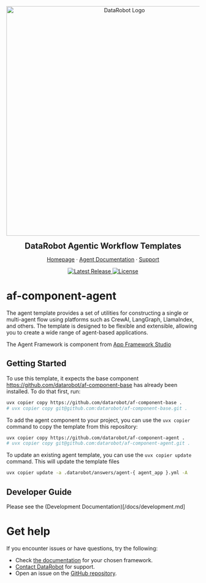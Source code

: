 <p align="center">
  <a href="https://github.com/datarobot-community/datarobot-agent-templates">
    <img src="docs/img/datarobot_logo.avif" width="600px" alt="DataRobot Logo"/>
  </a>
</p>
<p align="center">
    <span style="font-size: 1.5em; font-weight: bold; display: block;">DataRobot Agentic Workflow Templates</span>
</p>

<p align="center">
  <a href="https://datarobot.com">Homepage</a>
  ·
  <a href="https://docs.datarobot.com/en/docs/agentic-ai/agentic-develop/index.html">Agent Documentation</a>
  ·
  <a href="https://docs.datarobot.com/en/docs/get-started/troubleshooting/general-help.html">Support</a>
</p>

<p align="center">
  <a href="https://github.com/datarobot-community/datarobot-agent-templates/tags">
    <img src="https://img.shields.io/github/v/tag/datarobot-community/af-component-agent?label=version" alt="Latest Release">
  </a>
  <a href="/LICENSE">
    <img src="https://img.shields.io/github/license/datarobot-community/af-component-agent" alt="License">
  </a>
</p>

# af-component-agent

The agent template provides a set of utilities for constructing a single or multi-agent flow using platforms such
as CrewAI, LangGraph, LlamaIndex, and others. The template is designed to be flexible and extensible, allowing you
to create a wide range of agent-based applications.

The Agent Framework is component from [App Framework Studio](https://github.com/datarobot/app-framework-studio)


## Getting Started

To use this template, it expects the base component https://github.com/datarobot/af-component-base has already been
installed. To do that first, run:
```bash
uvx copier copy https://github.com/datarobot/af-component-base .
# uvx copier copy git@github.com:datarobot/af-component-base.git .
```

To add the agent component to your project, you can use the `uvx copier` command to copy the template from this repository:
```bash
uvx copier copy https://github.com/datarobot/af-component-agent .
# uvx copier copy git@github.com:datarobot/af-component-agent.git .
```

To update an existing agent template, you can use the `uvx copier update` command. This will update the template files
```bash
uvx copier update -a .datarobot/answers/agent-{ agent_app }.yml -A
```


## Developer Guide
Please see the (Development Documentation)[/docs/development.md]


# Get help

If you encounter issues or have questions, try the following:

- Check [the documentation](#available-templates) for your chosen framework.
- [Contact DataRobot](https://docs.datarobot.com/en/docs/get-started/troubleshooting/general-help.html) for support.
- Open an issue on the [GitHub repository](https://github.com/datarobot-community/datarobot-agent-templates).
